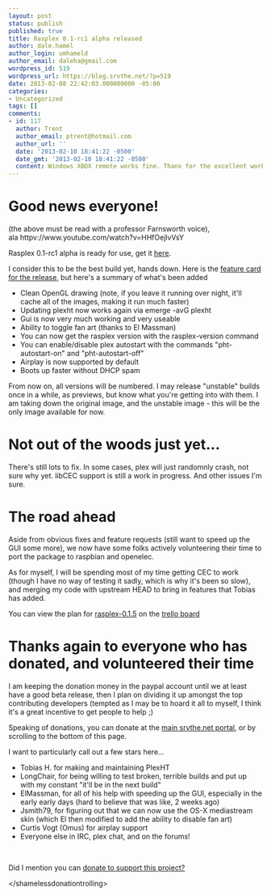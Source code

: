 ```yaml
---
layout: post
status: publish
published: true
title: Rasplex 0.1-rc1 alpha released
author: dale.hamel
author_login: umhameld
author_email: daleha@gmail.com
wordpress_id: 519
wordpress_url: https://blog.srvthe.net/?p=519
date: 2013-02-08 22:42:03.000000000 -05:00
categories:
- Uncategorized
tags: []
comments:
- id: 117
  author: Trent
  author_email: ptrent@hotmail.com
  author_url: ''
  date: '2013-02-10 18:41:22 -0500'
  date_gmt: '2013-02-10 18:41:22 -0500'
  content: Windows XBOX remote works fine. Thanx for the excellent work!!
---
```

<h1>Good news everyone!</h1>
(the above must be read with a professor Farnsworth voice), ala httpv://www.youtube.com/watch?v=HHfOejlvVsY

Rasplex 0.1-rc1 alpha is ready for use, get it <a href="https://rasplex.srvthe.net/rasplex-stable.img.zip">here</a>.

I consider this to be the best build yet, hands down. Here is the <a href="https://trello.com/c/1oMwUL5L">feature card for the release</a>, but here's a summary of what's been added
<ul>
	<li>Clean OpenGL drawing (note, if you leave it running over night, it'll cache all of the images, making it run much faster)</li>
	<li>Updating plexht now works again via emerge -avG plexht</li>
	<li>Gui is now very much working and very useable</li>
	<li>Ability to toggle fan art (thanks to El Massman)</li>
	<li>You can now get the rasplex version with the rasplex-version command</li>
	<li>You can enable/disable plex autostart with the commands "pht-autostart-on" and "pht-autostart-off"</li>
	<li>Airplay is now supported by default</li>
	<li>Boots up faster without DHCP spam</li>
</ul>
From now on, all versions will be numbered. I may release "unstable" builds once in a while, as previews, but know what you're getting into with them. I am taking down the original image, and the unstable image - this will be the only image available for now.
<h1>Not out of the woods just yet...</h1>
There's still lots to fix. In some cases, plex will just randomnly crash, not sure why yet. libCEC support is still a work in progress. And other issues I'm sure.
<h1></h1>
<h1>The road ahead</h1>
Aside from obvious fixes and feature requests (still want to speed up the GUI some more), we now have some folks actively volunteering their time to port the package to raspbian and openelec.

As for myself, I will be spending most of my time getting CEC to work (though I have no way of testing it sadly, which is why it's been so slow), and merging my code with upstream HEAD to bring in features that Tobias has added.

You can view the plan for <a href="https://trello.com/c/dCy1Pd0a">rasplex-0.1.5</a> on the <a href="https://trello.com/board/plex-on-raspberry-pi/510c4d34e1d17df66c00092a">trello board</a>
<h1>Thanks again to everyone who has donated, and volunteered their time</h1>
I am keeping the donation money in the paypal account until we at least have a good beta release, then I plan on dividing it up amongst the top contributing developers (tempted as I may be to hoard it all to myself, I think it's a great incentive to get people to help ;)

Speaking of donations, you can donate at the <a href="https://srvthe.net">main srvthe.net portal</a>, or by scrolling to the bottom of this page.

I want to particularly call out a few stars here...
<ul>
	<li>Tobias H. for making and maintaining PlexHT</li>
	<li>LongChair, for being willing to test broken, terrible builds and put up with my constant "it'll be in the next build"</li>
	<li>ElMassman, for all of his help with speeding up the GUI, especially in the early early days (hard to believe that was like, 2 weeks ago)</li>
	<li>Jsmith79, for figuring out that we can now use the OS-X mediastream skin (which El then modified to add the ability to disable fan art)</li>
	<li>Curtis Vogt (Omus) for airplay support</li>
	<li>Everyone else in IRC, plex chat, and on the forums!</li>
</ul>
&nbsp;

Did I mention you can <a href="https://srvthe.net">donate to support this project?</a>

&lt;/shamelessdonationtrolling&gt;
